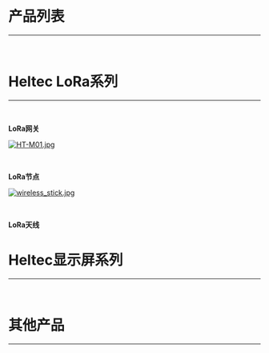 # 产品列表

***
&nbsp;

# Heltec LoRa系列
***
&nbsp;

**LoRa网关**

[![HT-M01.jpg](http://www.heltec.cn/wp-content/uploads/2018/05/1.jpg)](en/products/lora/lora_gateway/ht-m01/HT-M01)

&nbsp;

**LoRa节点**

[![wireless_stick.jpg](http://www.heltec.cn/wp-content/uploads/2018/12/SAM_0445_800x800.jpg)](en/products/lora/lora_node/wireless_stick/wireless_stick)

&nbsp;

**LoRa天线**


# Heltec显示屏系列
***
&nbsp;

# 其他产品
***
&nbsp;


<!-- GitHub Buttons -->
<script async defer src="https://buttons.github.io/buttons.js"></script>